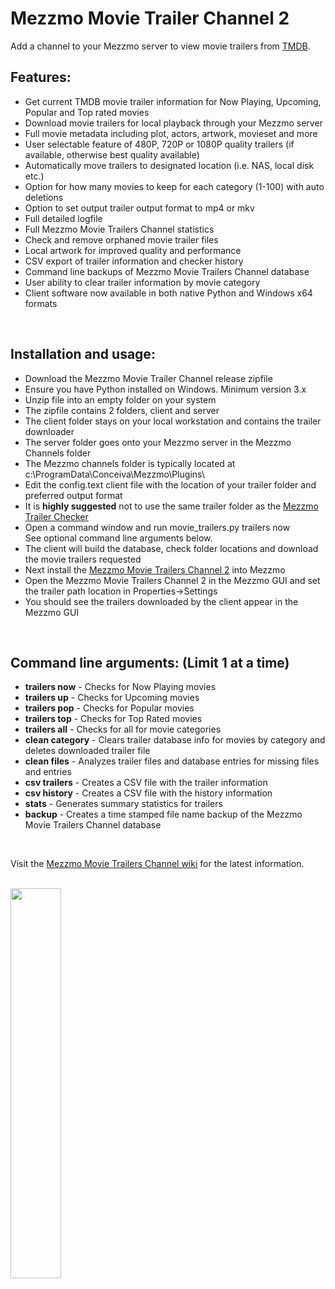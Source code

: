 # Mezzmo Movie Trailer Channel 2
Add a channel to your Mezzmo server to view movie trailers from <a href="https://www.themoviedb.org/">TMDB</a>.  


## Features:

- Get current TMDB movie trailer information for Now Playing, Upcoming, Popular and Top rated movies
- Download movie trailers for local playback through your Mezzmo server
- Full movie metadata including plot, actors, artwork, movieset and more 
- User selectable feature of 480P, 720P or 1080P quality trailers (if available, otherwise best quality available)
- Automatically move trailers to designated location (i.e. NAS, local disk etc.)
- Option for how many movies to keep for each category (1-100) with auto deletions
- Option to set output trailer output format to mp4 or mkv 
- Full detailed logfile
- Full Mezzmo Movie Trailers Channel statistics
- Check and remove orphaned movie trailer files
- Local artwork for improved quality and performance
- CSV export of trailer information and checker history 
- Command line backups of Mezzmo Movie Trailers Channel database
- User ability to clear trailer information by movie category
- Client software now available in both native Python and Windows x64 formats 
<br/>

## Installation and usage:

-  Download the Mezzmo Movie Trailer Channel release zipfile
-  Ensure you have Python installed on Windows. Minimum version 3.x
-  Unzip file into an empty folder on your system
-  The zipfile contains 2 folders, client and server
-  The client folder stays on your local workstation and contains the trailer downloader
-  The server folder goes onto your Mezzmo server in the Mezzmo Channels folder
-  The Mezzmo channels folder is typically located at c:\ProgramData\Conceiva\Mezzmo\Plugins\   
-  Edit the config.text client file with the location of your trailer folder and preferred output format
-  It is <b>highly suggested</b> not to use the same trailer folder as the <a href="https://github.com/jbinkley60/MezzmoTrailerChecker/wiki">Mezzmo Trailer Checker</a>  
-  Open a command window and run movie_trailers.py trailers now<br/>
   See optional command line arguments below.
-  The client will build the database, check folder locations and download the movie trailers requested
-  Next install the <a href="https://github.com/jbinkley60/MezzmoKodiPlugin/wiki/Mezzmo-Server-User-Guide#adding-online-channels">Mezzmo Movie Trailers Channel 2</a> into Mezzmo
-  Open the Mezzmo Movie Trailers Channel 2 in the Mezzmo GUI and set the trailer path location in Properties->Settings
-  You should see the trailers downloaded by the client appear in the Mezzmo GUI       

<br>
   
## Command line arguments:  (Limit 1 at a time)

- <b>trailers now</b>	-  Checks for Now Playing movies <br>
- <b>trailers up</b>    -  Checks for Upcoming movies <br>
- <b>trailers pop</b>   -  Checks for Popular movies <br>
- <b>trailers top</b>   -  Checks for Top Rated movies <br>
- <b>trailers all</b>   -  Checks for all for movie categories <br> 
- <b>clean category</b> -  Clears trailer database info for movies by category and deletes downloaded trailer file <br>
- <b>clean files</b>    -  Analyzes trailer files and database entries for missing files and entries <br> 
- <b>csv trailers</b>   -  Creates a CSV file with the trailer information <br> 
- <b>csv history</b>    -  Creates a CSV file with the history information <br>
- <b>stats</b>          -  Generates summary statistics for trailers <br>
- <b>backup</b>         -  Creates a time stamped file name backup of the Mezzmo Movie Trailers Channel database <br> 

<br>          

Visit the <a href="https://github.com/jbinkley60/MezzmoMovieTrailer/wiki">Mezzmo Movie Trailers Channel wiki</a> for the latest information.          

           
<br/><img src="https://github.com/user-attachments/assets/9b840023-1135-44f2-9e83-44ec66a0bf7f" width="40%" height="40%">

